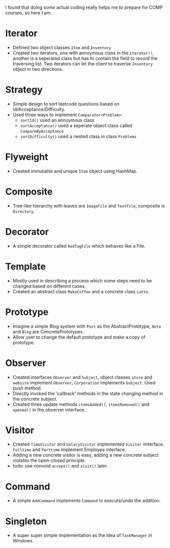 I found that doing some actual coding really helps me to prepare for COMP courses, so here I am. 

# Iterator
- Defined two object classes `Item` and `Inventory`
- Created two iterators, one with annoymous class in the `iterator()`, another is a seperated class but has to contain the field to record the traversing list. Two iterators can let the client to traverse `Inventory` object in two directions.

# Strategy
- Simple design to sort leetcode questions based on Id/Acceptance/Difficulty.
- Used three ways to implement `Comparator<Problem>`:
    - `sortId()` used an annoymous class
    - `sortAcceptance()` used a seperate object class called `CompareByAcceptance`
    - `sortDifficulty()` used a nested class in class `Problems`
    
# Flyweight
- Created immutable and unique `Item` object using HashMap.

# Composite
- Tree-like hierarchy with leaves are `ImageFile` and `TextFile`, composite is `Directory`.

# Decorator
- A simple decorator called `RedTagFile` which behaves like a File.

# Template
- Mostly used in describing a process which some steps need to be changed based on different cases.
- Created an abstract class `MakeCoffee` and a concrete class `Latte`.

# Prototype
- Imagine a simple Blog system with `Post` as the AbstractPrototype, `Note` and `Blog` are ConcretePrototypes.
- Allow user to change the default prototype and make a copy of prototype.

# Observer
- Created interfaces `Observer` and `Subject`, object classes `store` and `website` implement `Observer`, `Corporation` implements `Subject`. Used push method.
- Directly invoked the 'callback' methods in the state changing method in the concrete subject.
- Created three update methods `itemsAdded()`, `itemsRemoved()` and `opened()` in the observer interface.

# Visitor 
- Created `TimeVisitor` and `SalaryVisitor` implemented `Visitor` imterface. `Fulltime` and `Parttime` implement Employee interface.
- Adding a new concrete visitor is easy, adding a new concrete subject violates the open-closed principle.
- todo: use nonvoid `accept()` and `visit()` later.

# Command
- A simple `AddCommand` implements `Command` to execute/undo the addition.

# Singleton
- A super super simple implementation as the idea of `TaskManager` in Windows.

